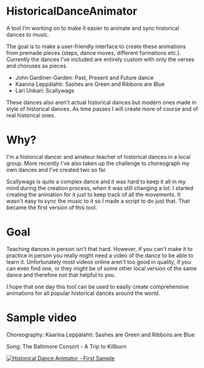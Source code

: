 # HistoricalDanceAnimator
A tool I'm working on to make it easier to animate and sync historical dances to music.

The goal is to make a user-friendly interface to create these animations from premade pieces (steps, dance moves, different formations etc.). Currently the dances I've included are entirely custom with only the verses and choruses as pieces.

- John Gardiner-Garden: Past, Present and Future dance
- Kaarina Leppälahti: Sashes are Green and Ribbons are Blue
- Lari Unkari: Scallywags

These dances also aren't actual historical dances but modern ones made in style of historical dances. As time passes I will create more of course and of real historical ones.

# Why?
I'm a historical dancer and amateur teacher of historical dances in a local group. More recently I've also taken up the challenge to choreograph my own dances and I've created two so far.

Scallywags is quite a complex dance and it was hard to keep it all in my mind during the creation process, when it was still changing a lot. I started creating the animation for it just to keep track of all the movements. It wasn't easy to sync the music to it so I made a script to do just that. That became the first version of this tool.

# Goal
Teaching dances in person isn't that hard. However, if you can't make it to practice in person you really might need a video of the dance to be able to learn it. Unfortunately most videos online aren't too good in quality, if you can even find one, or they might be of some other local version of the same dance and therefore not that helpful to you.

I hope that one day this tool can be used to easily create comprehensive animations for all popular historical dances around the world.

# Sample video
Choreography: Kaarina Leppälahti: Sashes are Green and Ribbons are Blue

Song: The Baltimore Consort - A Trip to Killburn

[![Historical Dance Animator - First Sample](https://img.youtube.com/vi/xKOBewq_xpo/0.jpg)](https://www.youtube.com/watch?v=xKOBewq_xpo)
